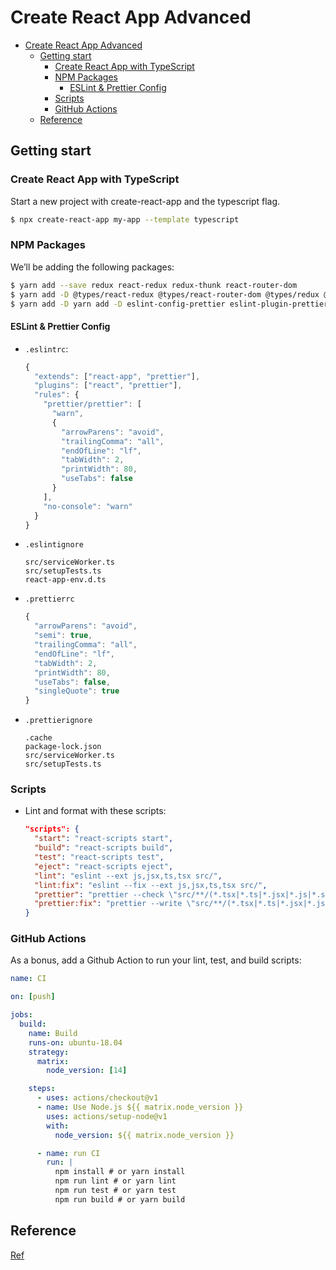 # Create React App Advanced

- [Create React App Advanced](#create-react-app-advanced)
  - [Getting start](#getting-start)
    - [Create React App with TypeScript](#create-react-app-with-typescript)
    - [NPM Packages](#npm-packages)
      - [ESLint & Prettier Config](#eslint--prettier-config)
    - [Scripts](#scripts)
    - [GitHub Actions](#github-actions)
  - [Reference](#reference)
  
## Getting start
### Create React App with TypeScript
Start a new project with create-react-app and the typescript flag.
```bash
$ npx create-react-app my-app --template typescript
```

### NPM Packages
We’ll be adding the following packages:

```bash
$ yarn add --save redux react-redux redux-thunk react-router-dom
$ yarn add -D @types/react-redux @types/react-router-dom @types/redux @types/redux-thunk
$ yarn add -D yarn add -D eslint-config-prettier eslint-plugin-prettier prettier
```
#### ESLint & Prettier Config
- `.eslintrc`: 
  ```js
  {
    "extends": ["react-app", "prettier"],
    "plugins": ["react", "prettier"],
    "rules": {
      "prettier/prettier": [
        "warn",
        {
          "arrowParens": "avoid",
          "trailingComma": "all",
          "endOfLine": "lf",
          "tabWidth": 2,
          "printWidth": 80,
          "useTabs": false
        }
      ],
      "no-console": "warn"
    }
  }
  ```
- `.eslintignore`
  ```
  src/serviceWorker.ts
  src/setupTests.ts
  react-app-env.d.ts
  ```
- `.prettierrc`
  ```js
  {
    "arrowParens": "avoid",
    "semi": true,
    "trailingComma": "all",
    "endOfLine": "lf",
    "tabWidth": 2,
    "printWidth": 80,
    "useTabs": false,
    "singleQuote": true
  }
  ```
- `.prettierignore`
  ```
  .cache
  package-lock.json
  src/serviceWorker.ts
  src/setupTests.ts
  ```
### Scripts

- Lint and format with these scripts:
  ```json
  "scripts": {
    "start": "react-scripts start",
    "build": "react-scripts build",
    "test": "react-scripts test",
    "eject": "react-scripts eject",
    "lint": "eslint --ext js,jsx,ts,tsx src/",
    "lint:fix": "eslint --fix --ext js,jsx,ts,tsx src/",
    "prettier": "prettier --check \"src/**/(*.tsx|*.ts|*.jsx|*.js|*.scss|*.css)\"",
    "prettier:fix": "prettier --write \"src/**/(*.tsx|*.ts|*.jsx|*.js|*.scss|*.css)\""
  }
  ```
### GitHub Actions

As a bonus, add a Github Action to run your lint, test, and build scripts:

```yml
name: CI

on: [push]

jobs:
  build:
    name: Build
    runs-on: ubuntu-18.04
    strategy:
      matrix:
        node_version: [14]

    steps:
      - uses: actions/checkout@v1
      - name: Use Node.js ${{ matrix.node_version }}
        uses: actions/setup-node@v1
        with:
          node_version: ${{ matrix.node_version }}

      - name: run CI
        run: |
          npm install # or yarn install
          npm run lint # or yarn lint
          npm run test # or yarn test
          npm run build # or yarn build
```

## Reference

[Ref](https://blog.adev42.com/config-esling-prettier-react-app)
